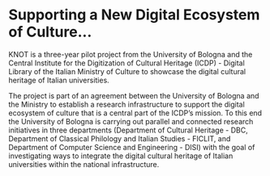 # Supporting a New Digital Ecosystem of Culture...
KNOT is a three-year pilot project from the University of Bologna and the Central Institute for the Digitization of Cultural Heritage (ICDP) - Digital Library of the Italian Ministry of Culture to showcase the digital cultural heritage of Italian universities.

The project is part of an agreement between the University of Bologna and the Ministry to establish a research infrastructure to support the digital ecosystem of culture that is a central part of the ICDP’s mission. To this end the University of Bologna is carrying out parallel and connected research initiatives in three departments (Department of Cultural Heritage - DBC, Department of Classical Philology and Italian Studies - FICLIT, and Department of Computer Science and Engineering - DISI) with the goal of investigating ways to integrate the digital cultural heritage of Italian universities within the national infrastructure.
